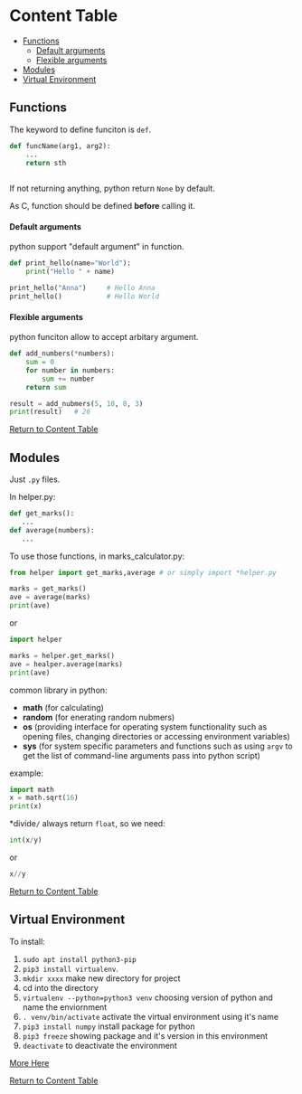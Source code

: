 <a id="ct"></a>

# Content Table
* [Functions](#f)
	* [Default arguments](#da)
	* [Flexible arguments](#fa)
* [Modules](#m)
* [Virtual Environment](#ve)


<a id="f"></a>

## Functions
The keyword to define funciton is `def`.


```python
def funcName(arg1, arg2):
	...
	return sth 	
	
```
If not returning anything, python return `None` by default.

As C, function should be defined **before** calling it.

<a id="da"></a>

#### Default arguments
python support "default argument" in function.

```python
def print_hello(name="World"):
	print("Hello " + name)

print_hello("Anna")		# Hello Anna
print_hello()			# Hello World
```
<a id="fa"></a>

#### Flexible arguments
python funciton allow to accept arbitary argument.  

```python
def add_numbers(*numbers):
	sum = 0
	for number in numbers:
		sum += number
	return sum

result = add_nubmers(5, 10, 8, 3)
print(result)	# 26
```
[Return to Content Table](#ct)

<a id="m"></a>

## Modules
 Just `.py` files.
 
 In helper.py:
  
 ```python
 def get_marks():
 	...
 def average(numbers):
 	... 
 
 ```
 To use those functions, in marks_calculator.py:  
 
```python
from helper import get_marks,average # or simply import *helper.py

marks = get_marks()
ave = average(marks)
print(ave)
```
or

```python
import helper

marks = helper.get_marks()
ave = healper.average(marks)
print(ave)
```
common library in python:  

* **math** (for calculating)
* **random** (for enerating random nubmers)
* **os** (providing interface for operating system functionality such as opening files, changing directories or accessing environment variables)
* **sys** (for system specific parameters and functions such as using `argv` to get the list of command-line arguments pass into python script)

example:

```python
import math
x = math.sqrt(16)
print(x)
```
*divide`/` always return `float`, so we need:

```python
int(x/y)
```
or

```python
x//y
```
[Return to Content Table](#ct)

<a id="ve"></a>

## Virtual Environment
To install:  

1. `sudo apt install python3-pip`
2. `pip3 install virtualenv`. 
3.  `mkdir xxxx` make new directory for project
4. cd into the directory
5. `virtualenv --python=python3 venv` choosing version of python and name the enviornment
6. `. venv/bin/activate` activate the virtual environment using it's name
7. `pip3 install numpy` install package for python
8. `pip3 freeze` showing package and it's version in this environment
9. `deactivate` to deactivate the environment

[More Here](http://www.cse.unsw.edu.au/~cs1531/19T1/extra/virtualenv.html)

[Return to Content Table](#ct)